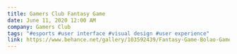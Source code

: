 ```yaml
---
title: Gamers Club Fantasy Game
date: June 11, 2020 12:00 AM
company: Gamers Club
tags: "#esports #user interface #visual design #user experience"
link: https://www.behance.net/gallery/103592439/Fantasy-Game-Bolao-Gamers-Club
---
```

